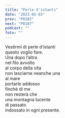 ```yaml
---
title: "Perle d'istanti"
date: "2023-05-03"
prev: "P0185"
next: "P0187"
podcast: ""
foto: ""
---
```


Vestirmi di perle d’istanti  
questo voglio fare.  
Una dopo l’altra  
nel filo avvolto  
al corpo della vita  
non lasciarne neanche una  
al mare  
portarle addosso   
finchè di me   
non resterà che   
una montagna lucente  
di passato  
indossato in ogni presente.